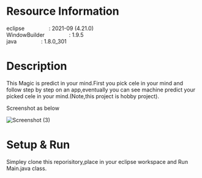 # Resource Information

eclipse$\qquad$$\qquad$:  2021-09 (4.21.0)\
WindowBuilder$\qquad$$\qquad$:  1.9.5\
java$\qquad$$\qquad$:  1.8.0_301


# Description
This Magic is predict in your mind.First you pick cele in your mind and follow step by step on an app,eventually you can see machine predict your picked cele in your mind.(Note,this project is hobby project).

Screenshot as below 

![Screenshot (3)](https://user-images.githubusercontent.com/52831729/139256946-81f82843-ff97-4d84-8861-16c7fd2cda7f.png)

# Setup & Run
Simpley clone this reporisitory,place in your eclipse workspace and Run Main.java class.



